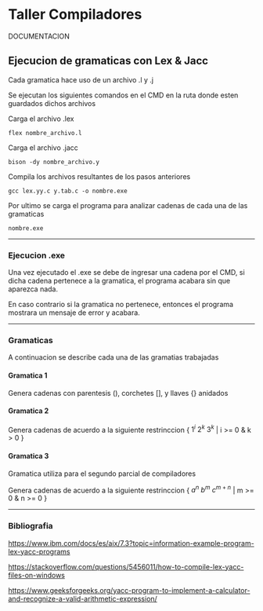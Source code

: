 # Taller Compiladores

DOCUMENTACION

## Ejecucion de gramaticas con Lex & Jacc

Cada gramatica hace uso de un archivo .l y .j

Se ejecutan los siguientes comandos en el CMD en la ruta donde esten guardados dichos archivos


Carga el archivo .lex
```
flex nombre_archivo.l
```

Carga el archivo .jacc
```
bison -dy nombre_archivo.y
```

Compila los archivos resultantes de los pasos anteriores
```
gcc lex.yy.c y.tab.c -o nombre.exe
```

Por ultimo se carga el programa para analizar cadenas de cada una de las gramaticas
```
nombre.exe
```
* * *
### Ejecucion .exe

Una vez ejecutado el .exe se debe de ingresar una cadena por el CMD, si dicha cadena pertenece a la gramatica, el programa acabara sin que aparezca nada.

En caso contrario si la gramatica no pertenece, entonces el programa mostrara un mensaje de error y acabara.

* * *
### Gramaticas

A continuacion se describe cada una de las gramatias trabajadas

#### Gramatica 1
Genera cadenas con parentesis (), corchetes [], y llaves {} anidados

#### Gramatica 2
Genera cadenas de acuerdo a la siguiente restrinccion { $1^i$ $2^k$ $3^k$ | i >= 0 & k > 0 } 

#### Gramatica 3
Gramatica utiliza para el segundo parcial de compiladores

Genera cadenas de acuerdo a la siguiente restrinccion { $a^n$ $b^m$ $c^{m+n}$ | m >= 0 & n >= 0 }


* * * 

### Bibliografia

https://www.ibm.com/docs/es/aix/7.3?topic=information-example-program-lex-yacc-programs

https://stackoverflow.com/questions/5456011/how-to-compile-lex-yacc-files-on-windows

https://www.geeksforgeeks.org/yacc-program-to-implement-a-calculator-and-recognize-a-valid-arithmetic-expression/

